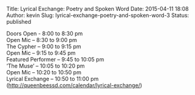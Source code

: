 Title: Lyrical Exchange: Poetry and Spoken Word
Date: 2015-04-11 18:08
Author: kevin
Slug: lyrical-exchange-poetry-and-spoken-word-3
Status: published

Doors Open - 8:00 to 8:30 pm  
Open Mic – 8:30 to 9:00 pm  
The Cypher – 9:00 to 9:15 pm  
Open Mic – 9:15 to 9:45 pm  
Featured Performer – 9:45 to 10:05 pm  
‘The Muse’ – 10:05 to 10:20 pm  
Open Mic – 10:20 to 10:50 pm  
Lyrical Exchange – 10:50 to 11:00 pm  
(http://queenbeessd.com/calendar/lyrical-exchange/)
